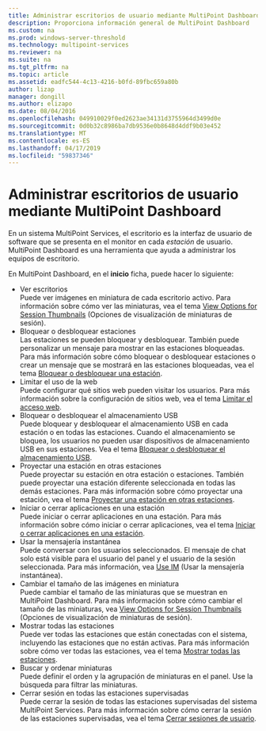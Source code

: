 ```yaml
---
title: Administrar escritorios de usuario mediante MultiPoint Dashboard
description: Proporciona información general de MultiPoint Dashboard
ms.custom: na
ms.prod: windows-server-threshold
ms.technology: multipoint-services
ms.reviewer: na
ms.suite: na
ms.tgt_pltfrm: na
ms.topic: article
ms.assetid: eadfc544-4c13-4216-b0fd-89fbc659a80b
author: lizap
manager: dongill
ms.author: elizapo
ms.date: 08/04/2016
ms.openlocfilehash: 049910029f0ed2623ae34131d3755964d3499d0e
ms.sourcegitcommit: 0d0b32c8986ba7db9536e0b8648d4ddf9b03e452
ms.translationtype: MT
ms.contentlocale: es-ES
ms.lasthandoff: 04/17/2019
ms.locfileid: "59837346"
---
```

# <a name="manage-user-desktops-using-multipoint-dashboard"></a>Administrar escritorios de usuario mediante MultiPoint Dashboard
En un sistema MultiPoint Services, el escritorio es la interfaz de usuario de software que se presenta en el monitor en cada *estación* de usuario. MultiPoint Dashboard es una herramienta que ayuda a administrar los equipos de escritorio.   
  
En MultiPoint Dashboard, en el **inicio** ficha, puede hacer lo siguiente:  
  
- Ver escritorios  
Puede ver imágenes en miniatura de cada escritorio activo. Para información sobre cómo ver las miniaturas, vea el tema [View Options for Session Thumbnails](View-Options-for-Session-Thumbnails-in-MultiPoint-Dashboard.md) (Opciones de visualización de miniaturas de sesión).  
- Bloquear o desbloquear estaciones  
Las estaciones se pueden bloquear y desbloquear. También puede personalizar un mensaje para mostrar en las estaciones bloqueadas. Para más información sobre cómo bloquear o desbloquear estaciones o crear un mensaje que se mostrará en las estaciones bloqueadas, vea el tema [Bloquear o desbloquear una estación](Block-or-Unblock-a-Station.md).  
- Limitar el uso de la web  
Puede configurar qué sitios web pueden visitar los usuarios. Para más información sobre la configuración de sitios web, vea el tema [Limitar el acceso web](Limit-Web-Access.md).  
- Bloquear o desbloquear el almacenamiento USB  
Puede bloquear y desbloquear el almacenamiento USB en cada estación o en todas las estaciones. Cuando el almacenamiento se bloquea, los usuarios no pueden usar dispositivos de almacenamiento USB en sus estaciones. Vea el tema [Bloquear o desbloquear el almacenamiento USB](Block-or-Unblock-USB-Storage.md).  
- Proyectar una estación en otras estaciones  
Puede proyectar su estación en otra estación o estaciones. También puede proyectar una estación diferente seleccionada en todas las demás estaciones. Para más información sobre cómo proyectar una estación, vea el tema [Proyectar una estación en otras estaciones](Project-a-Station-to-Other-Stations.md).  
- Iniciar o cerrar aplicaciones en una estación  
Puede iniciar o cerrar aplicaciones en una estación. Para más información sobre cómo iniciar o cerrar aplicaciones, vea el tema [Iniciar o cerrar aplicaciones en una estación](Launch-or-Close-Applications-on-a-Station.md).  
- Usar la mensajería instantánea  
Puede conversar con los usuarios seleccionados. El mensaje de chat solo está visible para el usuario del panel y el usuario de la sesión seleccionada. Para más información, vea [Use IM](Use-IM.md) (Usar la mensajería instantánea).  
- Cambiar el tamaño de las imágenes en miniatura  
Puede cambiar el tamaño de las miniaturas que se muestran en MultiPoint Dashboard. Para más información sobre cómo cambiar el tamaño de las miniaturas, vea [View Options for Session Thumbnails](View-Options-for-Session-Thumbnails-in-MultiPoint-Dashboard.md) (Opciones de visualización de miniaturas de sesión).
- Mostrar todas las estaciones  
Puede ver todas las estaciones que están conectadas con el sistema, incluyendo las estaciones que no están activas. Para más información sobre cómo ver todas las estaciones, vea el tema [Mostrar todas las estaciones](Show-All-Stations.md).  
- Buscar y ordenar miniaturas  
Puede definir el orden y la agrupación de miniaturas en el panel. Use la búsqueda para filtrar las miniaturas.  
- Cerrar sesión en todas las estaciones supervisadas  
Puede cerrar la sesión de todas las estaciones supervisadas del sistema MultiPoint Services. Para más información sobre cómo cerrar la sesión de las estaciones supervisadas, vea el tema [Cerrar sesiones de usuario](Log-Off-User-Sessions.md).
